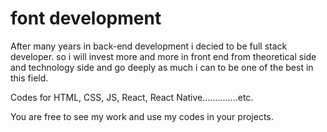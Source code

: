 # font development
After many years in back-end development i decied to be full stack developer. so i will invest more and more in front end from theoretical side and technology side and go deeply as much i can to be one of the best in this field.

Codes for HTML, CSS, JS, React, React Native..............etc.

You are free to see my work and use my codes in your projects.
